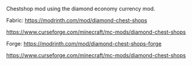 Chestshop mod using the diamond economy currency mod.

Fabric:
https://modrinth.com/mod/diamond-chest-shops

https://www.curseforge.com/minecraft/mc-mods/diamond-chest-shops

Forge:
https://modrinth.com/mod/diamond-chest-shops-forge

https://www.curseforge.com/minecraft/mc-mods/diamond-chest-shops
